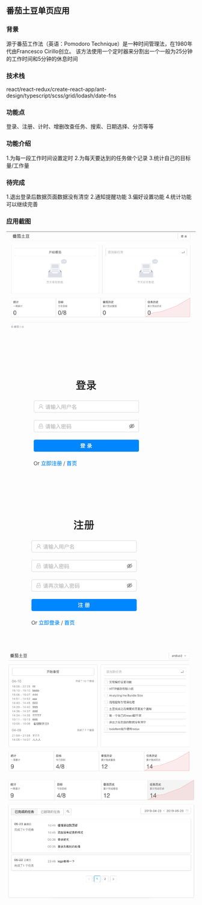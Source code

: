 ## 番茄土豆单页应用

### 背景
源于番茄工作法（英语：Pomodoro Technique）是一种时间管理法，在1980年代由Francesco Cirillo创立。 该方法使用一个定时器来分割出一个一般为25分钟的工作时间和5分钟的休息时间

### 技术栈
react/react-redux/create-react-app/ant-design/typescript/scss/grid/lodash/date-fns

### 功能点
登录、注册、计时、增删改查任务、搜索、日期选择、分页等等


### 功能介绍
1.为每一段工作时间设置定时
2.为每天要达到的任务做个记录
3.统计自己的目标量/工作量

### 待完成
1.退出登录后数据页面数据没有清空
2.通知提醒功能
3.偏好设置功能
4.统计功能可以继续完善


### 应用截图

![1](/shortcut/shortcut1.png)
![2](/shortcut/shortcut2.png)
![3](/shortcut/shortcut3.png)
![5](/shortcut/shortcut5.png)
![6](/shortcut/shortcut6.png)